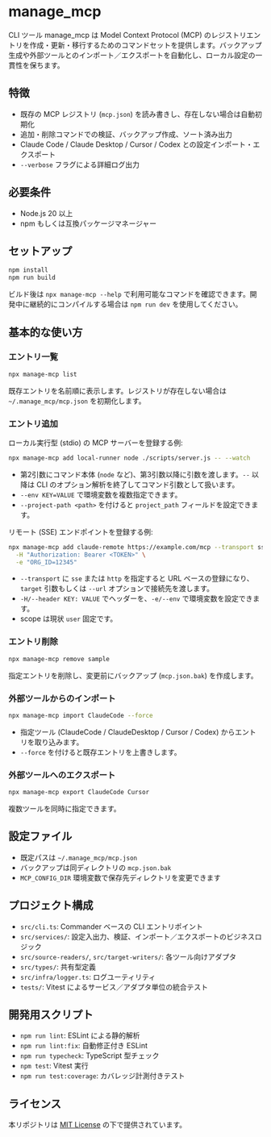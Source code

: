 # manage_mcp

CLI ツール manage_mcp は Model Context Protocol (MCP) のレジストリエントリを作成・更新・移行するためのコマンドセットを提供します。バックアップ生成や外部ツールとのインポート／エクスポートを自動化し、ローカル設定の一貫性を保ちます。

## 特徴
- 既存の MCP レジストリ (`mcp.json`) を読み書きし、存在しない場合は自動初期化
- 追加・削除コマンドでの検証、バックアップ作成、ソート済み出力
- Claude Code / Claude Desktop / Cursor / Codex との設定インポート・エクスポート
- `--verbose` フラグによる詳細ログ出力

## 必要条件
- Node.js 20 以上
- npm もしくは互換パッケージマネージャー

## セットアップ
```bash
npm install
npm run build
```
ビルド後は `npx manage-mcp --help` で利用可能なコマンドを確認できます。開発中に継続的にコンパイルする場合は `npm run dev` を使用してください。

## 基本的な使い方
### エントリ一覧
```bash
npx manage-mcp list
```
既存エントリを名前順に表示します。レジストリが存在しない場合は `~/.manage_mcp/mcp.json` を初期化します。

### エントリ追加
ローカル実行型 (stdio) の MCP サーバーを登録する例:
```bash
npx manage-mcp add local-runner node ./scripts/server.js -- --watch
```
- 第2引数にコマンド本体 (`node` など)、第3引数以降に引数を渡します。`--` 以降は CLI のオプション解析を終了してコマンド引数として扱います。
- `--env KEY=VALUE` で環境変数を複数指定できます。
- `--project-path <path>` を付けると `project_path` フィールドを設定できます。

リモート (SSE) エンドポイントを登録する例:
```bash
npx manage-mcp add claude-remote https://example.com/mcp --transport sse \
  -H "Authorization: Bearer <TOKEN>" \
  -e "ORG_ID=12345"
```
- `--transport` に `sse` または `http` を指定すると URL ベースの登録になり、`target` 引数もしくは `--url` オプションで接続先を渡します。
- `-H/--header KEY: VALUE` でヘッダーを、`-e/--env` で環境変数を設定できます。
- scope は現状 `user` 固定です。

### エントリ削除
```bash
npx manage-mcp remove sample
```
指定エントリを削除し、変更前にバックアップ (`mcp.json.bak`) を作成します。

### 外部ツールからのインポート
```bash
npx manage-mcp import ClaudeCode --force
```
- 指定ツール (ClaudeCode / ClaudeDesktop / Cursor / Codex) からエントリを取り込みます。
- `--force` を付けると既存エントリを上書きします。

### 外部ツールへのエクスポート
```bash
npx manage-mcp export ClaudeCode Cursor
```
複数ツールを同時に指定できます。

## 設定ファイル
- 既定パスは `~/.manage_mcp/mcp.json`
- バックアップは同ディレクトリの `mcp.json.bak`
- `MCP_CONFIG_DIR` 環境変数で保存先ディレクトリを変更できます

## プロジェクト構成
- `src/cli.ts`: Commander ベースの CLI エントリポイント
- `src/services/`: 設定入出力、検証、インポート／エクスポートのビジネスロジック
- `src/source-readers/`, `src/target-writers/`: 各ツール向けアダプタ
- `src/types/`: 共有型定義
- `src/infra/logger.ts`: ログユーティリティ
- `tests/`: Vitest によるサービス／アダプタ単位の統合テスト

## 開発用スクリプト
- `npm run lint`: ESLint による静的解析
- `npm run lint:fix`: 自動修正付き ESLint
- `npm run typecheck`: TypeScript 型チェック
- `npm test`: Vitest 実行
- `npm run test:coverage`: カバレッジ計測付きテスト

## ライセンス
本リポジトリは [MIT License](./LICENSE) の下で提供されています。

